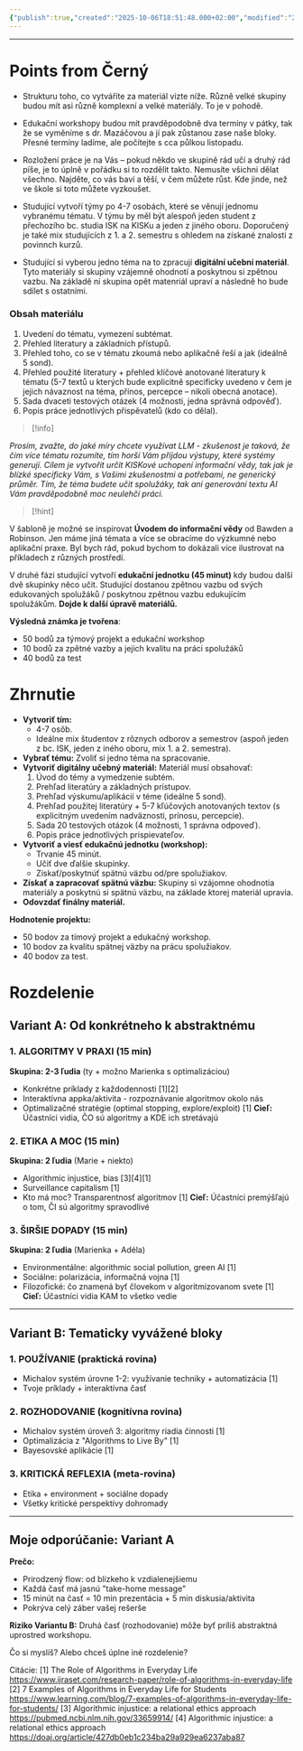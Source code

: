 ```yaml
---
{"publish":true,"created":"2025-10-06T18:51:48.000+02:00","modified":"2025-10-29T22:41:58.199+01:00","cssclasses":""}
---
```


---

# Points from Černý
- Strukturu toho, co vytváříte za materiál vizte níže. Různě velké skupiny budou mít asi různě komplexní a velké materiály. To je v pohodě.
-  Edukační workshopy budou mít pravděpodobně dva termíny v pátky, tak že se vyměníme s dr. Mazáčovou a jí pak zůstanou zase naše bloky. Přesné termíny ladíme, ale počítejte s cca půlkou listopadu.
- Rozložení práce je na Vás – pokud někdo ve skupině rád učí a druhý rád píše, je to úplně v pořádku si to rozdělit takto. Nemusíte všichni dělat všechno. Najděte, co vás baví a těší, v čem můžete růst. Kde jinde, než ve škole si toto můžete vyzkoušet.

- Studující vytvoří týmy po 4-7 osobách, které se věnují jednomu vybranému tématu. V týmu by měl být alespoň jeden student z přechozího bc. studia ISK na KISKu a jeden z jiného oboru. Doporučený je také mix studujících z 1. a 2. semestru s ohledem na získané znalosti z povinnch kurzů.
- Studující si vyberou jedno téma na to zpracují **digitální učební materiál**. Tyto materiály si skupiny vzájemně ohodnotí a poskytnou si zpětnou vazbu. Na základě ní skupina opět matenriál upraví a následně ho bude sdílet s ostatními.

### Obsah materiálu
1. Uvedení do tématu, vymezení subtémat.
2. Přehled literatury a základních přístupů.
3. Přehled toho, co se v tématu zkoumá nebo aplikačně řeší a jak (ideálně 5 sond).
4. Přehled použité literatury + přehled klíčové anotované literatury k tématu (5-7 textů u kterých bude explicitně specificky uvedeno v čem je jejich návaznost na téma, přínos, percepce – nikoli obecná anotace).
5. Sada dvaceti testových otázek (4 možnosti, jedna správná odpověď).
6. Popis práce jednotlivých přispěvatelů (kdo co dělal).

> [!info]
> 
_Prosím, zvažte, do jaké míry chcete využívat LLM - zkušenost je taková, že čím více tématu rozumíte, tím horší Vám příjdou výstupy, které systémy generují. Cílem je vytvořit určit KISKové uchopení informační vědy, tak jak je blízké specificky Vám, s Vašimi zkušenostmi a potřebami, ne generický průměr. Tím, že téma budete učit spolužáky, tak ani generování textu AI Vám pravděpodobně moc neulehčí práci._

> [!hint] 
> 
V šabloně je možné se inspirovat **Úvodem do informační vědy** od Bawden a Robinson. Jen máme jiná témata a více se obracíme do výzkumné nebo aplikační praxe. Byl bych rád, pokud bychom to dokázali více ilustrovat na příkladech z různých prostředí.

V druhé fázi studující vytvoří **edukační jednotku (45 minut)** kdy budou další dvě skupinky něco učit. Studující dostanou zpětnou vazbu od svých edukovaných spolužáků / poskytnou zpětnou vazbu edukujícím spolužákům. **Dojde k další úpravě materiálů.**

**Výsledná známka je tvořena**:

- 50 bodů za týmový projekt a edukační workshop
- 10 bodů za zpětné vazby a jejich kvalitu na práci spolužáků
- 40 bodů za test

# Zhrnutie
- **Vytvoriť tím:**
    - 4-7 osôb.
    - Ideálne mix študentov z rôznych odborov a semestrov (aspoň jeden z bc. ISK, jeden z iného oboru, mix 1. a 2. semestra).
- **Vybrať tému:** Zvoliť si jedno téma na spracovanie.
- **Vytvoriť digitálny učebný materiál:** Materiál musí obsahovať:
    1. Úvod do témy a vymedzenie subtém.
    2. Prehľad literatúry a základných prístupov.
    3. Prehľad výskumu/aplikácií v téme (ideálne 5 sond).
    4. Prehľad použitej literatúry + 5-7 kľúčových anotovaných textov (s explicitným uvedením nadväznosti, prínosu, percepcie).
    5. Sada 20 testových otázok (4 možnosti, 1 správna odpoveď).
    6. Popis práce jednotlivých prispievateľov.
- **Vytvoriť a viesť edukačnú jednotku (workshop):**
    - Trvanie 45 minút.
    - Učiť dve ďalšie skupinky.
    - Získať/poskytnúť spätnú väzbu od/pre spolužiakov.
- **Získať a zapracovať spätnú väzbu:** Skupiny si vzájomne ohodnotia materiály a poskytnú si spätnú väzbu, na základe ktorej materiál upravia.
- **Odovzdať finálny materiál.**

**Hodnotenie projektu:**

- 50 bodov za tímový projekt a edukačný workshop.
- 10 bodov za kvalitu spätnej väzby na prácu spolužiakov.
- 40 bodov za test.

# Rozdelenie

## Variant A: Od konkrétneho k abstraktnému

### 1. ALGORITMY V PRAXI (15 min)
**Skupina: 2-3 ľudia** (ty + možno Marienka s optimalizáciou)
- Konkrétne príklady z každodennosti [1][2]
- Interaktívna appka/aktivita - rozpoznávanie algoritmov okolo nás
- Optimalizačné stratégie (optimal stopping, explore/exploit) [1]
**Cieľ:** Účastníci vidia, ČO sú algoritmy a KDE ich stretávajú

### 2. ETIKA A MOC (15 min)  
**Skupina: 2 ľudia** (Marie + niekto)
- Algorithmic injustice, bias [3][4][1]
- Surveillance capitalism [1]
- Kto má moc? Transparentnosť algoritmov [1]
**Cieľ:** Účastníci premýšľajú o tom, ČI sú algoritmy spravodlivé

### 3. ŠIRŠIE DOPADY (15 min)
**Skupina: 2 ľudia** (Marienka + Adéla)
- Environmentálne: algorithmic social pollution, green AI [1]
- Sociálne: polarizácia, informačná vojna [1]
- Filozofické: čo znamená byť človekom v algoritmizovanom svete [1]
**Cieľ:** Účastníci vidia KAM to všetko vedie

***

## Variant B: Tematicky vyvážené bloky

### 1. POUŽÍVANIE (praktická rovina)
- Michalov systém úrovne 1-2: využívanie techniky + automatizácia [1]
- Tvoje príklady + interaktívna časť

### 2. ROZHODOVANIE (kognitívna rovina)  
- Michalov systém úroveň 3: algoritmy riadia činnosti [1]
- Optimalizácia z "Algorithms to Live By" [1]
- Bayesovské aplikácie [1]

### 3. KRITICKÁ REFLEXIA (meta-rovina)
- Etika + environment + sociálne dopady
- Všetky kritické perspektívy dohromady

***

## Moje odporúčanie: **Variant A**

**Prečo:**
- Prirodzený flow: od blízkeho k vzdialenejšiemu
- Každá časť má jasnú "take-home message"
- 15 minút na časť = 10 min prezentácia + 5 min diskusia/aktivita
- Pokrýva celý záber vašej rešerše

**Riziko Variantu B:** Druhá časť (rozhodovanie) môže byť príliš abstraktná uprostred workshopu.

Čo si myslíš? Alebo chceš úplne iné rozdelenie?

Citácie:
[1] The Role of Algorithms in Everyday Life https://www.ijraset.com/research-paper/role-of-algorithms-in-everyday-life
[2] 7 Examples of Algorithms in Everyday Life for Students https://www.learning.com/blog/7-examples-of-algorithms-in-everyday-life-for-students/
[3] Algorithmic injustice: a relational ethics approach https://pubmed.ncbi.nlm.nih.gov/33659914/
[4] Algorithmic injustice: a relational ethics approach https://doaj.org/article/427db0eb1c234ba29a929ea6237aba87
